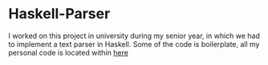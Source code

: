 # Haskell-Parser
I worked on this project in university during my senior year, in which we had to implement a text parser in Haskell. Some of the code is boilerplate,
all my personal code is located within [here](/Parser.hs)
